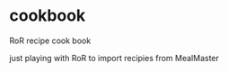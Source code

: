 cookbook
========

RoR recipe cook book

just playing with RoR to import recipies from MealMaster


